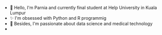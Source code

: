 - 👋 Hello, I'm Parnia and currently final student at Help University in Kuala Lumpur
- ✨ I'm obsessed with Python and R programmig
- 👀 Besides, I'm passionate about data science and medical technology
- 
<!---
Parnia-sakhaei/Parnia-sakhaei is a ✨ special ✨ repository because its `README.md` (this file) appears on your GitHub profile.
You can click the Preview link to take a look at your changes.
--->
